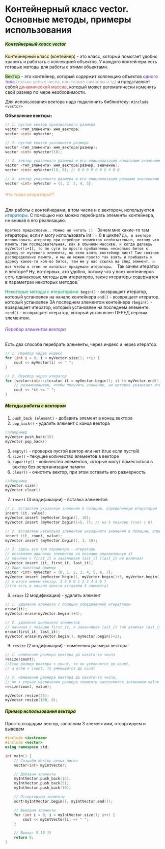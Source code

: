 # Контейнерный класс vector. Основные методы, примеры использования

##### <span style="background:#d3f8b6">Контейнерный класс vector</span>

<span style="background:rgba(240, 200, 0, 0.2)">Контейнерный класс  (контейнер)</span> - это класс, который помогает удобно хранить и работать с коллекцией объектов. У каждого контейнера есть готовые методы для работы с этими объектами.

<span style="background:#d3f8b6">Вектор</span> - это контейнер, который содержит коллекцию объектов <font color="#6425d0">одного типа</font> <font color="#a5a5a5">(только целые числа, или только символы и тд) </font>и представляет собой <font color="#d83931">динамический массив</font>, который может автоматически изменять свой размер по мере необходимости.

Для использования вектора надо подключить библиотеку:
`#include <vector>`

**Объявление вектора:**
```cpp
// 1. пустой вектор произвольного размера
vector <тип_элемента> имя_вектора;
vector <int> myVector;

// 2. пустой вектор указанного размера
vector <тип_элемента> имя_вектора(размер);
vector <int> myVector(10);

// 3. вектор указанного размера и его инициализация начальным значением
vector <тип_элемента> имя_вектора(размер, значение);
vector <int> myVector(10, 0); // 0 0 0 0 0 0 0 0 0 0

// 4. вектор указанного размера и его инициализация разными значениями
vector <int> myVector = {1, 2, 3, 4, 5};
```

###### <font color="#f79646">Что такое итераторы?? </font> 
Для работы с контейнерами, в том числе и с вектором, используются<font color="#0070c0"> итераторы</font>.
С помощью них можно перебирать элементы контейнера, не вникая в его реализацию.

`Краткое предисловие.. Можно не читать :) 
`Зачем мне какие-то там итераторы, если я могу использовать int i = 0 в цикле? 
`Да, в векторе использовать итератор при переборе элементов необязательно, потому что память там последовательная, как в обычном массиве, и когда делаешь myVector[i+1], то по сути ты просто прибавляешь несколько битов к адресу от нулевого элемента, но если взять контейнер лист? Там связное распеределение памяти, и мы не можем просто так взять и прибавить к адресу какое-то кол-во битов, там же у нас ссылка на след элемент, и вот чтобы в этом не копаться придумали итераторы. 
`Так зачем итератор в векторе? Ну, во-первых, это удобно, потому что у всех контейнеров есть одинаковые методы для итераторов, также итераторы содержатся в параметрах некоторых методов.` 

<font color="#00b050">Некоторые методы с итераторами:</font>
`begin()` - возвращает итератор, который установлен на начало контейнера
`end()` - возвращает итератор, который установлен ЗА последнем элементом контейнера
`rbegin()` - возвращает итератор, который установлен на последнем элементе.
`rend()` - возвращает итератор, который установлен ПЕРЕД первым элементом.
###### <font color="#6425d0">Перебор элементов вектора</font>
Есть два способа перебрать элементы, через индекс и через итератор:

```cpp
// 1. Перебор через индекс
for (int i = 0; i < myVector.size(); ++i) {
    cout << myVector[i] << " ";
}

// 2. Перебор через итератор
for (vector<int>::iterator it = myVector.begin(); it != myVector.end(); ++it) {
    // разыменовывем, чтобы получить значение, на которое указывает итератор
    cout << *it << " ";  
} 
```

##### <span style="background:rgba(205, 244, 105, 0.55)">Методы работы с вектором</span>

1. `push_back (element)` - добавить элемент в конец вектора
2. `pop_back()` - удалить элемент с конца вектора

```cpp
//Например
myVector.push_back(10)
myVector.pop_back()
```

3. `empty()` - проверка пустой вектор или нет (true если пустой)
4. `size()` - текущее количество элементов в векторе
5. `capacity()` - количество элементов, которые могут поместиться в вектор без реорганизации памяти
6. `clear()` - очистить вектор, при этом оставить его размерность

```cpp
//Например
myVector.size()
myVector.clear()
```

7. `insert` (3 модификации) - вставка элементов

```cpp
// 1. вставляем указанное значение в позицию, определенную итератором
insert (it, value);
myVector.insert (myVector.begin(), 10);
myVector.insert (myVector.begin()+5, 7); // на 5 позизию (счет с 0)

// 2. вставляем несколько элементов указанного значения в позицию, определенную итератором
insert (it, count, value);
myVector.insert (myVector.begin(), 3, 10);

// 3. здесь все три параметра - итераторы
// вставляем диапазон элементов на позицию определенную it
// начиная с first_it и заканчивая last_it (last_it не включая)
myVector.insert (it, first_it, last_it);
// Один понятный пример
vector <int> myVector = {0, 1, 2, 3, 4, 5, 6, 7};
myVector.insert (myVector.begin(), myVector.begin()+3, myVector.begin()+6);
// в итоге имеем вектор: 3 4 5 0 1 2 3 4 5 6 7 
//(то есть в начало просто вставили 3 элемента)

```

8. `erase` (2 модификации) - удалить элемент

```cpp
// 1. удаление элемента с позиции определенной итератором
erase(it);
myVector.erase(myVector.begin()+3);

// 2. удаление диапазона элементов 
// начиная с позиции first_it, и заканчивая last_it (не включая last_it)
erase(first_it, last_it);
myVector.erase(myVector.begin(), myVector.begin()+2);
```

9. `resize` (2 модификации) - изменения размера вектора
```cpp
// 1. изменение размера вектора до какого-то числа
resize(count);
//Если размер вектора < count, то он увеличится до count, 
// а если > count, то уменьшится до count

// 2. изменение размера вектора до какого-то числа,
// но в случае увеличения размера элементы заполняются значением value
resize(count, value);

myVector.resize(25);
myVector.resize(100, 0);

```

##### <span style="background:rgba(205, 244, 105, 0.55)">Пример использования вектора</span> 
Просто создадим вектор, заполним 3 элементами, отсортируем и выведем

```cpp
#include <iostream>
#include <vector>
using namespace std;

int main() {
    // Создаём вектор целых чисел
    vector<int> myIntVector;

    // Добавим элементы
    myIntVector.push_back(15);
    myIntVector.push_back(5);
    myIntVector.push_back(10);

	// Отсортируем элементы
    sort(myIntVector.begin(), myIntVector.end());

    // Выводим элементы
    for (int i = 0; i < myIntVector.size(); i++) {
        cout << myIntVector[i] << " ";
    }

    // Вывод: 5 10 15
    return 0;
}
```